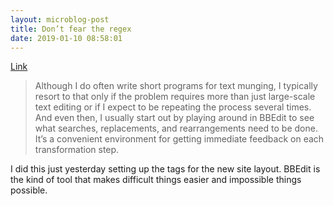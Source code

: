 ```yaml
---
layout: microblog-post
title: Don’t fear the regex
date: 2019-01-10 08:58:01
---
```

[Link](https://leancrew.com/all-this/2019/01/dont-fear-the-regex/)

> Although I do often write short programs for text munging, I typically resort to that only if the problem requires more than just large-scale text editing or if I expect to be repeating the process several times. And even then, I usually start out by playing around in BBEdit to see what searches, replacements, and rearrangements need to be done. It’s a convenient environment for getting immediate feedback on each transformation step.

I did this just yesterday setting up the tags for the new site layout. BBEdit is the kind of tool that makes difficult things easier and impossible things possible. 
